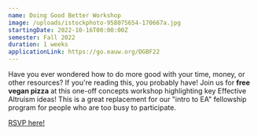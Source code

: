 ```yaml
---
name: Doing Good Better Workshop
image: /uploads/istockphoto-958075654-170667a.jpg
startingDate: 2022-10-16T00:00:00Z
semester: Fall 2022
duration: 1 weeks
applicationLink: https://go.eauw.org/DGBF22
---
```

Have you ever wondered how to do more good with your time, money, or other resources? If you're reading this, you probably have\! Join us for **free vegan pizza** at this one-off concepts workshop highlighting key Effective Altruism ideas\! This is a great replacement for our "intro to EA" fellowship program for people who are too busy to participate.

<a target="_blank" href="https://www.google.com/url?q=https://go.eauw.org/DGBF22&amp;sa=D&amp;source=calendar&amp;usd=2&amp;usg=AOvVaw2GXiTjkBCqiKDXutvoCtyr">RSVP here!</a>